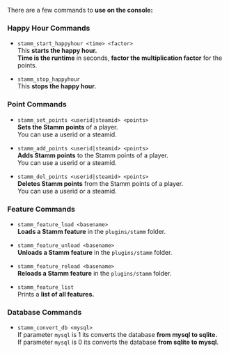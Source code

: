 There are a few commands to **use on the console:**

### Happy Hour Commands

- `stamm_start_happyhour <time> <factor>`    
	This **starts the happy hour.**    
	**Time is the runtime** in seconds, **factor the multiplication factor** for the points.

- `stamm_stop_happyhour`    
	This **stops the happy hour.**

### Point Commands

- `stamm_set_points <userid|steamid> <points>`    
	**Sets the Stamm points** of a player.    
    You can use a userid or a steamid.

- `stamm_add_points <userid|steamid> <points>`    
	**Adds Stamm points** to the Stamm points of a player.    
    You can use a userid or a steamid.

- `stamm_del_points <userid|steamid> <points>`    
	**Deletes Stamm points** from the Stamm points of a player.   
    You can use a userid or a steamid.

### Feature Commands

- `stamm_feature_load <basename>`    
	**Loads a Stamm feature** in the `plugins/stamm` folder.

- `stamm_feature_unload <basename>`    
	**Unloads a Stamm feature** in the `plugins/stamm` folder.

- `stamm_feature_reload <basename>`    
	**Reloads a Stamm feature** in the `plugins/stamm` folder.

- `stamm_feature_list`    
	Prints a **list of all features.**

### Database Commands

- `stamm_convert_db <mysql>`    
	If parameter `mysql` is 1 its converts the database **from mysql to sqlite.**    
	If parameter `mysql` is 0 its converts the database **from sqlite to mysql**.    